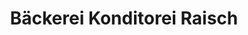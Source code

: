 ---
title: "Bäckerei Konditorei Raisch"
url: /rohrdorf/baeckerei-konditorei-raisch/
shop: Bäckerei
---
